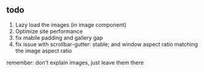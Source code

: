 ## todo

1. Lazy load the images (in image component)
2. Optimize site performance
3. fix mabile padding and gallery gap
4. fix issue with scrollbar-gutter: stable; and window aspect ratio matching the image aspect ratio

remember: don't explain images, just leave them there